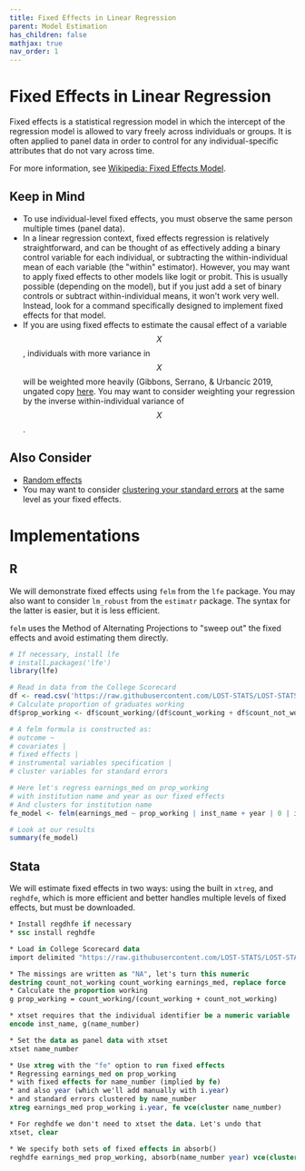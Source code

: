 ```yaml
---
title: Fixed Effects in Linear Regression
parent: Model Estimation
has_children: false
mathjax: true
nav_order: 1
---
```


# Fixed Effects in Linear Regression

Fixed effects is a statistical regression model in which the intercept of the regression model is allowed to vary freely across individuals or groups. It is often applied to panel data in order to control for any individual-specific attributes that do not vary across time.

For more information, see [Wikipedia: Fixed Effects Model](https://en.wikipedia.org/wiki/Fixed_effects_model).

## Keep in Mind

- To use individual-level fixed effects, you must observe the same person multiple times (panel data).
- In a linear regression context, fixed effects regression is relatively straightforward, and can be thought of as effectively adding a binary control variable for each individual, or subtracting the within-individual mean of each variable (the "within" estimator). However, you may want to apply fixed effects to other models like logit or probit. This is usually possible (depending on the model), but if you just add a set of binary controls or subtract within-individual means, it won't work very well. Instead, look for a command specifically designed to implement fixed effects for that model.
- If you are using fixed effects to estimate the causal effect of a variable $$X$$, individuals with more variance in $$X$$ will be weighted more heavily (Gibbons, Serrano, & Urbancic 2019, ungated copy [here](http://gibbons.bio/docs/bfe.pdf). You may want to consider weighting your regression by the inverse within-individual variance of $$X$$.

## Also Consider

- [Random effects](https://lost-stats.github.io/Model_Estimation/random_effects.html)
- You may want to consider [clustering your standard errors](https://lost-stats.github.io/Model_Estimation/cluster_robust_standard_errors.html) at the same level as your fixed effects.

# Implementations

## R

We will demonstrate fixed effects using `felm` from the `lfe` package. You may also want to consider `lm_robust` from the `estimatr` package. The syntax for the latter is easier, but it is less efficient.

`felm` uses the Method of Alternating Projections to "sweep out" the fixed effects and avoid estimating them directly.

```r
# If necessary, install lfe
# install.packages('lfe')
library(lfe)

# Read in data from the College Scorecard
df <- read.csv('https://raw.githubusercontent.com/LOST-STATS/LOST-STATS.github.io/master/Estimation/Data/Fixed_Effects_in_Linear_Regression/Scorecard.csv')
# Calculate proportion of graduates working
df$prop_working <- df$count_working/(df$count_working + df$count_not_working)

# A felm formula is constructed as:
# outcome ~
# covariates |
# fixed effects |
# instrumental variables specification | 
# cluster variables for standard errors

# Here let's regress earnings_med on prop_working
# with institution name and year as our fixed effects
# And clusters for institution name
fe_model <- felm(earnings_med ~ prop_working | inst_name + year | 0 | inst_name, data = df)

# Look at our results
summary(fe_model)
```

## Stata

We will estimate fixed effects in two ways: using the built in `xtreg`, and `reghdfe`, which is more efficient and better handles multiple levels of fixed effects, but must be downloaded.

```stata
* Install regdhfe if necessary
* ssc install reghdfe

* Load in College Scorecard data
import delimited "https://raw.githubusercontent.com/LOST-STATS/LOST-STATS.github.io/master/Estimation/Data/Fixed_Effects_in_Linear_Regression/Scorecard.csv", clear

* The missings are written as "NA", let's turn this numeric
destring count_not_working count_working earnings_med, replace force
* Calculate the proportion working
g prop_working = count_working/(count_working + count_not_working)

* xtset requires that the individual identifier be a numeric variable
encode inst_name, g(name_number)

* Set the data as panel data with xtset
xtset name_number

* Use xtreg with the "fe" option to run fixed effects
* Regressing earnings_med on prop_working
* with fixed effects for name_number (implied by fe)
* and also year (which we'll add manually with i.year)
* and standard errors clustered by name_number
xtreg earnings_med prop_working i.year, fe vce(cluster name_number)

* For reghdfe we don't need to xtset the data. Let's undo that
xtset, clear

* We specify both sets of fixed effects in absorb()
reghdfe earnings_med prop_working, absorb(name_number year) vce(cluster inst_name)
```
